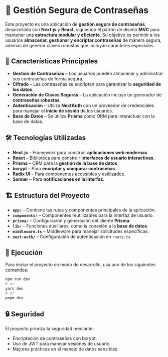 # 🔐 Gestión Segura de Contraseñas  

Este proyecto es una aplicación de **gestión segura de contraseñas**, desarrollada con **Next.js** y **React**, siguiendo el patrón de diseño **MVC** para mantener una **estructura modular y eficiente**. Su objetivo es permitir a los usuarios **almacenar, gestionar y encriptar contraseñas** de manera segura, además de generar claves robustas que incluyan caracteres especiales.  

## 🌟 Características Principales  

- **Gestión de Contraseñas** – Los usuarios pueden almacenar y administrar sus contraseñas de forma segura.  
- **Cifrado** – Las contraseñas se encriptan para garantizar la **seguridad de los datos**.  
- **Generación de Claves Seguras** – La aplicación incluye un generador de **contraseñas robustas**.  
- **Autenticación** – Utiliza **NextAuth** con un proveedor de credenciales para manejar el **inicio de sesión** de los usuarios.  
- **Base de Datos** – Se utiliza **Prisma** como ORM para interactuar con la base de datos.  

## 🛠️ Tecnologías Utilizadas  

- **Next.js** – Framework para construir **aplicaciones web modernas**.  
- **React** – Biblioteca para construir **interfaces de usuario interactivas**.  
- **Prisma** – ORM para la **gestión de la base de datos**.  
- **bcrypt** – Para **encriptar y comparar contraseñas**.  
- **Radix UI** – Para componentes accesibles y estilizados.  
- **Sonner** – Para **notificaciones en la interfaz**.  

## 🏗️ Estructura del Proyecto  

- **`app/`** – Contiene las rutas y componentes principales de la aplicación.  
- **`components/`** – Componentes reutilizables para la interfaz de usuario.  
- **`prisma/`** – Configuración y generación del cliente **Prisma**.  
- **`lib/`** – Funciones auxiliares, como la conexión a la **base de datos**.  
- **`middleware.ts`** – Middleware para manejar solicitudes específicas.  
- **`next-auth/`** – Configuración de autenticación en `route.ts`.  

## 🚀 Ejecución  

Para iniciar el proyecto en modo de desarrollo, usa uno de los siguientes comandos:  

~~~bash
npm run dev
# or
yarn dev
# or
pnpm dev
~~~~


## 🔒 Seguridad

El proyecto prioriza la seguridad mediante:

- Encriptación de contraseñas con bcrypt.
- Uso de JWT para manejar sesiones de usuario.
- Mejores prácticas en el manejo de datos sensibles.

